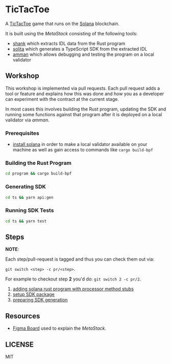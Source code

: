 # TicTacToe

A [TicTacToe](https://en.wikipedia.org/wiki/Tic-tac-toe) game that runs on the
[Solana](https://solana.com/) blockchain.

It is built using the _MetaStack_ consisting of the following tools:

- [shank](https://github.com/metaplex-foundation/shank) which extracts IDL data from the Rust
  program
- [solita](https://github.com/metaplex-foundation/solita) which generates a TypeScript SDK from
  the extracted IDL
- [amman](https://github.com/metaplex-foundation/amman) which allows debugging and testing the
  program on a local validator

## Workshop

This workshop is implemented via pull requests. Each pull request adds a tool or feature and
explains how this was done and how you as a developer can experiment with the contract at the
current stage.

In most cases this involves building the Rust program, updating the SDK and running some
functions against that program after it is deployed on a local validator via _amman_.

### Prerequisites

- [install solana](https://docs.solana.com/cli/install-solana-cli-tools) in order to make a
  local validator available on your machine as well as gain access to commands like 
  `cargo build-bpf`

### Building the Rust Program

```sh
cd program && cargo build-bpf
```
### Generating SDK

```sh
cd ts && yarn api:gen
```

### Running SDK Tests

```sh
cd ts && yarn test
```

## Steps

**NOTE**: 

Each step/pull-request is tagged and thus you can check them out via:

`git switch <step> -c pr/<step>`.

For example to checkout step **2** you'd do: `git switch 2 -c pr/2`.

1. [adding solana rust program with processor method stubs](https://github.com/thlorenz/tictactoe/pull/1)
2. [setup SDK package](https://github.com/thlorenz/tictactoe/pull/2)
3. [preparing SDK generation](https://github.com/thlorenz/tictactoe/pull/3)

## Resources

- [Figma Board](https://www.figma.com/file/mjzOnSoQ6cOlmRhCLFYgxn/Shank%2FSolita%2FAmman-Solana-Development-Toolbelt)
  used to explain the _MetaStack_.

## LICENSE

MIT

